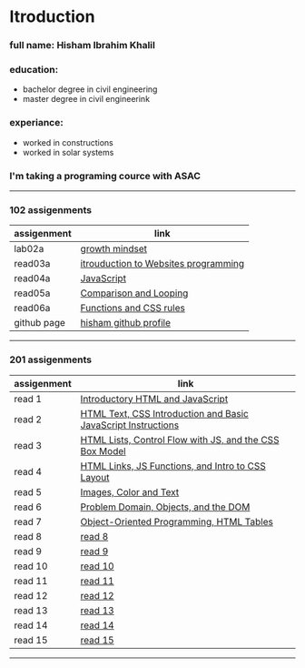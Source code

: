 # Itroduction
### full name: Hisham Ibrahim Khalil
### education:
 - bachelor degree in civil engineering
 - master degree in civil engineerink
### experiance:
 - worked in constructions
 - worked in solar systems
### I'm taking a programing cource with ASAC
_________________________________________________________________________

### 102 assigenments

| assigenment | link |
| ----------- | ---- |
| lab02a | [growth mindset](lab02a.md) |
| read03a | [itrouduction to Websites programming ](read03a.md) |
| read04a | [JavaScript](read04.md) |
| read05a | [Comparison and Looping](read05.md) |
| read06a | [Functions and CSS rules](read05.md) |
| github page | [hisham github profile](https://github.com/HishamKhalil1990) |

_____________________________________________________________________________

### 201 assigenments

| assigenment | link |
| ----------- | ---- |
| read 1 | [Introductory HTML and JavaScript](201/read1.md) |
| read 2 | [HTML Text, CSS Introduction and Basic JavaScript Instructions](201/read2.md) |
| read 3 | [HTML Lists, Control Flow with JS, and the CSS Box Model](201/read3.md) |
| read 4 | [HTML Links, JS Functions, and Intro to CSS Layout](201/read4.md) |
| read 5 | [Images, Color and Text](201/read5.md) |
| read 6 | [Problem Domain, Objects, and the DOM](201/read6.md) |
| read 7 | [Object-Oriented Programming, HTML Tables](201/read7.md) |
| read 8 | [read 8](201/read8.md) |
| read 9 | [read 9](201/read9.md) |
| read 10 | [read 10](201/read10.md) |
| read 11 | [read 11](201/read11.md) |
| read 12 | [read 12](201/read12.md) |
| read 13 | [read 13](201/read13.md) |
| read 14 | [read 14](201/read14.md) |
| read 15 | [read 15](201/read15.md) |

_____________________________________________________________________________
